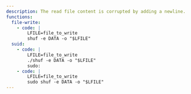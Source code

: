 ```yaml
---
description: The read file content is corrupted by adding a newline.
functions:
  file-write:
    - code: |
        LFILE=file_to_write
        shuf -e DATA -o "$LFILE"
  suid:
    - code: |
        LFILE=file_to_write
        ./shuf -e DATA -o "$LFILE"
        sudo:
    - code: |
        LFILE=file_to_write
        sudo shuf -e DATA -o "$LFILE"
---
```

